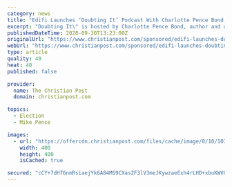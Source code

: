 ```yaml
---
category: news
title: "Edifi Launches ‘Doubting It’ Podcast With Charlotte Pence Bond, Daughter of Vice President Mike Pence"
excerpt: "Doubting It\" is hosted by Charlotte Pence Bond, author and daughter of Vice President Mike Pence and Second Lady Karen Pence. The show, which is part of The Edifi Podcast Network, masterfully explores the issues of faith,"
publishedDateTime: 2020-09-30T13:23:00Z
originalUrl: "https://www.christianpost.com/sponsored/edifi-launches-doubting-it-podcast-with-charlotte-pence-bond-daughter-of-vice-president-mike-pence.html"
webUrl: "https://www.christianpost.com/sponsored/edifi-launches-doubting-it-podcast-with-charlotte-pence-bond-daughter-of-vice-president-mike-pence.html"
type: article
quality: 40
heat: 40
published: false

provider:
  name: The Christian Post
  domain: christianpost.com

topics:
  - Election
  - Mike Pence

images:
  - url: "https://offercdn.christianpost.com/files/cache/image/0/10/1038_w_400_400.jpg"
    width: 400
    height: 400
    isCached: true

secured: "cCY+7dH76nmRsiaejYk6A84MS9CXas2F3lV3meJKywzaeExh4rLHD+xbuKWVG6iPmbxretIO1vJip/ilJ4ATvHX2Wug3w835NHawmWgReMQrEOy85WH5XCoGysyVD/K6P1o+2v8yknLTW+Nd31nfvp2Yb4iZg/gSV4VaEhcpkor80+H9bS2sWWqfpJu1+j7aAdWktXnnDmk047+Fhv0MvwiVcfPB5PKA3D5FGflfISoz9Pe8LjEvmSOiGpUtAmyM2VIRYCqNiU1h1U/g4E/J17tcql0VKfaz3v1fnvn33IEZBzZYol56Izz1aNJYFSzZdVD0UEXbClx69jvqdEL8im20RVllnszqJNW635+/Ir0=;fwYqwHV2lQ1PibzysWLKLg=="
---
```


